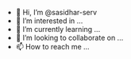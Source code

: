 - 👋 Hi, I’m @sasidhar-serv
- 👀 I’m interested in ...
- 🌱 I’m currently learning ...
- 💞️ I’m looking to collaborate on ...
- 📫 How to reach me ...

<!---
sasidhar-serv/sasidhar-serv is a ✨ special ✨ repository because its `README.md` (this file) appears on your GitHub profile.
You can click the Preview link to take a look at your changes.
--->
